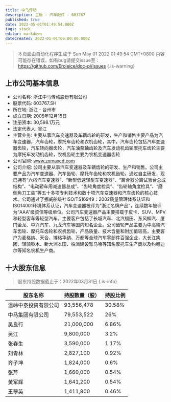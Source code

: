 ```yaml
---
title: 中马传动
description: 主板 - 汽车配件 - 603767
published: true
date: 2022-05-01T01:49:54.000Z
tags: stock
editor: markdown
dateCreated: 2022-01-01T00:00:00.000Z
---
```


> 本页面由自动化程序生成于 Sun May 01 2022 01:49:54 GMT+0800
> 内容可能存在错误，如有bug请提交issue至：https://github.com/Eroleice/doc-pi/issues
{.is-warning}

## 上市公司基本信息
- 公司名称: 浙江中马传动股份有限公司
- 股票代码: 603767.SH
- 所在地: 浙江 - 台州市
- 成立日期: 2005年12月15日
- 注册资本: 30,598.1万元
- 法定代表人: 吴江
- 主营业务: 主要从事汽车变速器及车辆齿轮的研发，生产和销售主要产品为汽车变速器，汽车齿轮，摩托车齿轮和农机齿轮，其中，汽车齿轮包括汽车变速器齿轮，汽车转向器齿轮，汽车油泵轴齿轮及汽车发动机齿轮摩托车齿轮主要为摩托车发动机齿轮，农机齿轮主要为农机变速器齿轮
- 公司官网: www.zomaxcd.com
- 公司介绍: 公司主要从事汽车变速器及车辆齿轮的研发、生产和销售。公司主要产品为汽车变速器、汽车齿轮、摩托车齿轮和农机齿轮。通过自主研发，现已拥有“六档汽车变速器”、“新型低速轻型车变速器”、“离合器分离试验台总成结构”、“电动轿车用减速器总成”、“齿轮角度检具”、“齿轮轴角度检具”、“磨倒角刀工装”等五十多项专利技术和数十项汽车变速器和汽车齿轮的核心技术。公司通过了挪威船级社ISO/TS16949：2002质量管理体系认证和ISO14001环境体系认证，汽车变速器被评为“浙江名牌产品”，连续数年被评为“AAA”级资信等级单位。公司汽车变速器产品主要搭载于皮卡、SUV、MPV和轻型客车等轻型汽车，主要客户包括了长城汽车、北汽福田、东风柳汽、厦门金龙、中兴汽车、九龙汽车等国内知名企业。公司齿轮产品主要为中高端汽车齿轮、摩托车齿轮和农机齿轮，产品质量、技术含量和附加值较高，主要客户为麦格纳、天合、博格华纳、万都等全球汽车零部件百强企业，大长江集团、轻骑铃木、新大洲本田、株洲建设雅马哈等知名摩托车生产商以及约翰迪尔等知名农机生产商。


## 十大股东信息
> 股东持股数据截止于：2022年03月31日
{.is-info}

| 股东名称 | 持股数量（股） | 持股比例 |
| --- | --- | --- |
| 温岭中泰投资有限公司 | 93,556,478 | 30.58% |
| 中马集团有限公司 | 79,553,522 | 26% |
| 吴良行 | 21,000,000 | 6.86% |
| 吴江 | 9,800,000 | 3.2% |
| 张春生 | 3,590,000 | 1.17% |
| 刘青林 | 2,827,100 | 0.92% |
| 齐子坤 | 1,824,000 | 0.6% |
| 张芹 | 1,660,000 | 0.54% |
| 黄军辉 | 1,641,200 | 0.54% |
| 王翠英 | 1,411,800 | 0.46% |





